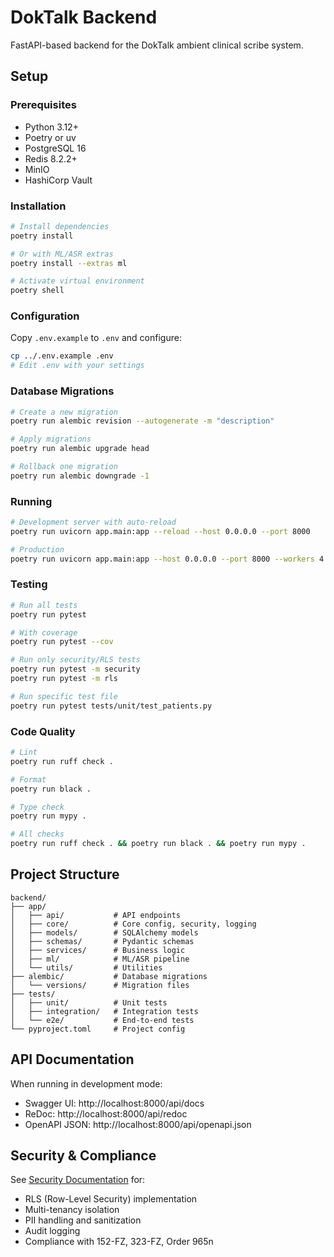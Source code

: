 # DokTalk Backend

FastAPI-based backend for the DokTalk ambient clinical scribe system.

## Setup

### Prerequisites
- Python 3.12+
- Poetry or uv
- PostgreSQL 16
- Redis 8.2.2+
- MinIO
- HashiCorp Vault

### Installation

```bash
# Install dependencies
poetry install

# Or with ML/ASR extras
poetry install --extras ml

# Activate virtual environment
poetry shell
```

### Configuration

Copy `.env.example` to `.env` and configure:

```bash
cp ../.env.example .env
# Edit .env with your settings
```

### Database Migrations

```bash
# Create a new migration
poetry run alembic revision --autogenerate -m "description"

# Apply migrations
poetry run alembic upgrade head

# Rollback one migration
poetry run alembic downgrade -1
```

### Running

```bash
# Development server with auto-reload
poetry run uvicorn app.main:app --reload --host 0.0.0.0 --port 8000

# Production
poetry run uvicorn app.main:app --host 0.0.0.0 --port 8000 --workers 4
```

### Testing

```bash
# Run all tests
poetry run pytest

# With coverage
poetry run pytest --cov

# Run only security/RLS tests
poetry run pytest -m security
poetry run pytest -m rls

# Run specific test file
poetry run pytest tests/unit/test_patients.py
```

### Code Quality

```bash
# Lint
poetry run ruff check .

# Format
poetry run black .

# Type check
poetry run mypy .

# All checks
poetry run ruff check . && poetry run black . && poetry run mypy .
```

## Project Structure

```
backend/
├── app/
│   ├── api/           # API endpoints
│   ├── core/          # Core config, security, logging
│   ├── models/        # SQLAlchemy models
│   ├── schemas/       # Pydantic schemas
│   ├── services/      # Business logic
│   ├── ml/            # ML/ASR pipeline
│   └── utils/         # Utilities
├── alembic/           # Database migrations
│   └── versions/      # Migration files
├── tests/
│   ├── unit/          # Unit tests
│   ├── integration/   # Integration tests
│   └── e2e/           # End-to-end tests
└── pyproject.toml     # Project config
```

## API Documentation

When running in development mode:
- Swagger UI: http://localhost:8000/api/docs
- ReDoc: http://localhost:8000/api/redoc
- OpenAPI JSON: http://localhost:8000/api/openapi.json

## Security & Compliance

See [Security Documentation](../docs/security/README.md) for:
- RLS (Row-Level Security) implementation
- Multi-tenancy isolation
- PII handling and sanitization
- Audit logging
- Compliance with 152-FZ, 323-FZ, Order 965n

